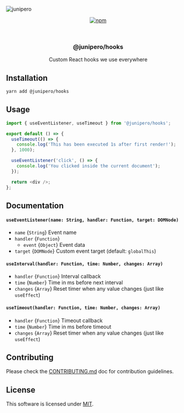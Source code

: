 ![junipero](https://storage.googleapis.com/junipero-cdn/images/logo-github.png)

<div align="center">

[![npm](https://img.shields.io/npm/v/@junipero/hooks.svg)](https://www.npmjs.com/package/@junipero/hooks)

<br />
<h3>@junipero/hooks</h3>
<p>Custom React hooks we use everywhere</p>

</div>

## Installation

```bash
yarn add @junipero/hooks
```

## Usage

```javascript
import { useEventListener, useTimeout } from '@junipero/hooks';

export default () => {
  useTimeout(() => {
    console.log('This has been executed 1s after first render!');
  }, 1000);

  useEventListener('click', () => {
    console.log('You clicked inside the current document');
  });

  return <div />;
};
```

## Documentation

#### `useEventListener(name: String, handler: Function, target: DOMNode)`

* `name` {`String`} Event name
* `handler` {`Function`}
  * `event` {`Object`} Event data
* `target` {`DOMNode`} Custom event target (default: `globalThis`)

#### `useInterval(handler: Function, time: Number, changes: Array)`

* `handler` {`Function`} Interval callback
* `time` {`Number`} Time in ms before next interval
* `changes` {`Array`} Reset timer when any value changes (just like `useEffect`)

#### `useTimeout(handler: Function, time: Number, changes: Array)`

* `handler` {`Function`} Timeout callback
* `time` {`Number`} Time in ms before timeout
* `changes` {`Array`} Reset timer when any value changes (just like `useEffect`)

## Contributing

Please check the [CONTRIBUTING.md](https://github.com/p3ol/junipero/blob/master/CONTRIBUTING.md) doc for contribution guidelines.

## License

This software is licensed under [MIT](https://github.com/p3ol/junipero/blob/master/LICENSE).
